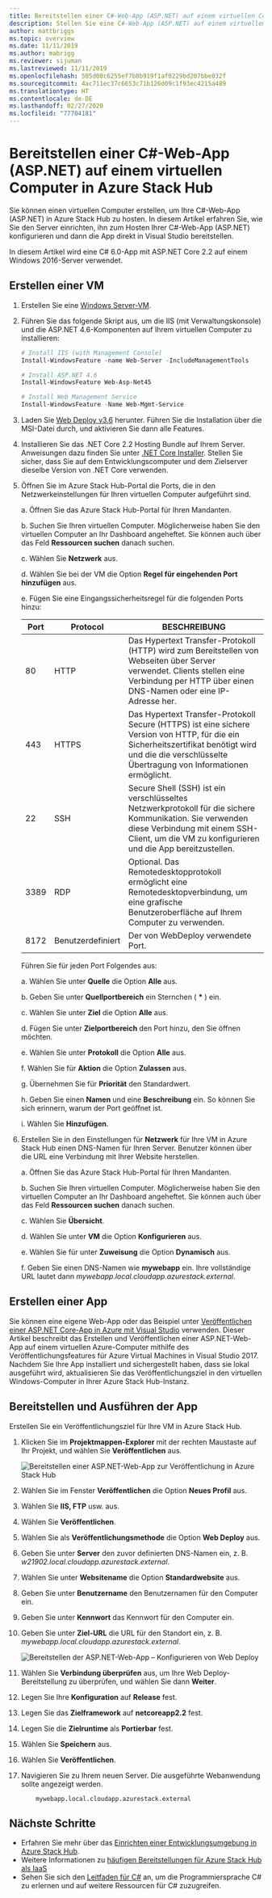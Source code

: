 ```yaml
---
title: Bereitstellen einer C#-Web-App (ASP.NET) auf einem virtuellen Computer in Azure Stack Hub
description: Stellen Sie eine C#-Web-App (ASP.NET) auf einem virtuellen Computer in Azure Stack Hub bereit.
author: mattbriggs
ms.topic: overview
ms.date: 11/11/2019
ms.author: mabrigg
ms.reviewer: sijuman
ms.lastreviewed: 11/11/2019
ms.openlocfilehash: 505d00c6255ef7b8b919f1af0229bd207bbe032f
ms.sourcegitcommit: 4ac711ec37c6653c71b126d09c1f93ec4215a489
ms.translationtype: HT
ms.contentlocale: de-DE
ms.lasthandoff: 02/27/2020
ms.locfileid: "77704181"
---
```

# <a name="deploy-a-c-aspnet-web-app-to-a-vm-in-azure-stack-hub"></a>Bereitstellen einer C#-Web-App (ASP.NET) auf einem virtuellen Computer in Azure Stack Hub

Sie können einen virtuellen Computer erstellen, um Ihre C#-Web-App (ASP.NET) in Azure Stack Hub zu hosten. In diesem Artikel erfahren Sie, wie Sie den Server einrichten, ihn zum Hosten Ihrer C#-Web-App (ASP.NET) konfigurieren und dann die App direkt in Visual Studio bereitstellen.

In diesem Artikel wird eine C# 6.0-App mit ASP.NET Core 2.2 auf einem Windows 2016-Server verwendet.

## <a name="create-a-vm"></a>Erstellen einer VM

1. Erstellen Sie eine [Windows Server-VM](azure-stack-quick-windows-portal.md).

1. Führen Sie das folgende Skript aus, um die IIS (mit Verwaltungskonsole) und die ASP.NET 4.6-Komponenten auf Ihrem virtuellen Computer zu installieren:

    ```PowerShell  
    # Install IIS (with Management Console)
    Install-WindowsFeature -name Web-Server -IncludeManagementTools
    
    # Install ASP.NET 4.6
    Install-WindowsFeature Web-Asp-Net45
    
    # Install Web Management Service
    Install-WindowsFeature -Name Web-Mgmt-Service
    ```

1. Laden Sie [Web Deploy v3.6](https://www.microsoft.com/download/details.aspx?id=43717) herunter. Führen Sie die Installation über die MSI-Datei durch, und aktivieren Sie dann alle Features.

1. Installieren Sie das .NET Core 2.2 Hosting Bundle auf Ihrem Server. Anweisungen dazu finden Sie unter [.NET Core Installer](https://dotnet.microsoft.com/download/dotnet-core/2.2). Stellen Sie sicher, dass Sie auf dem Entwicklungscomputer und dem Zielserver dieselbe Version von .NET Core verwenden.

1. Öffnen Sie im Azure Stack Hub-Portal die Ports, die in den Netzwerkeinstellungen für Ihren virtuellen Computer aufgeführt sind.

    a. Öffnen Sie das Azure Stack Hub-Portal für Ihren Mandanten.

    b. Suchen Sie Ihren virtuellen Computer. Möglicherweise haben Sie den virtuellen Computer an Ihr Dashboard angeheftet. Sie können auch über das Feld **Ressourcen suchen** danach suchen.

    c. Wählen Sie **Netzwerk** aus.

    d. Wählen Sie bei der VM die Option **Regel für eingehenden Port hinzufügen** aus.

    e. Fügen Sie eine Eingangssicherheitsregel für die folgenden Ports hinzu:

    | Port | Protocol | BESCHREIBUNG |
    | --- | --- | --- |
    | 80 | HTTP | Das Hypertext Transfer-Protokoll (HTTP) wird zum Bereitstellen von Webseiten über Server verwendet. Clients stellen eine Verbindung per HTTP über einen DNS-Namen oder eine IP-Adresse her. |
    | 443 | HTTPS | Das Hypertext Transfer-Protokoll Secure (HTTPS) ist eine sichere Version von HTTP, für die ein Sicherheitszertifikat benötigt wird und die die verschlüsselte Übertragung von Informationen ermöglicht.  |
    | 22 | SSH | Secure Shell (SSH) ist ein verschlüsseltes Netzwerkprotokoll für die sichere Kommunikation. Sie verwenden diese Verbindung mit einem SSH-Client, um die VM zu konfigurieren und die App bereitzustellen. |
    | 3389 | RDP | Optional. Das Remotedesktopprotokoll ermöglicht eine Remotedesktopverbindung, um eine grafische Benutzeroberfläche auf Ihrem Computer zu verwenden.   |
    | 8172 | Benutzerdefiniert | Der von WebDeploy verwendete Port. |

    Führen Sie für jeden Port Folgendes aus:

    a. Wählen Sie unter **Quelle** die Option **Alle** aus.

    b. Geben Sie unter **Quellportbereich** ein Sternchen ( **\*** ) ein.

    c. Wählen Sie unter **Ziel** die Option **Alle** aus.

    d. Fügen Sie unter **Zielportbereich** den Port hinzu, den Sie öffnen möchten.

    e. Wählen Sie unter **Protokoll** die Option **Alle** aus.

    f. Wählen Sie für **Aktion** die Option **Zulassen** aus.

    g. Übernehmen Sie für **Priorität** den Standardwert.

    h. Geben Sie einen **Namen** und eine **Beschreibung** ein. So können Sie sich erinnern, warum der Port geöffnet ist.

    i. Wählen Sie **Hinzufügen**.

1.  Erstellen Sie in den Einstellungen für **Netzwerk** für Ihre VM in Azure Stack Hub einen DNS-Namen für Ihren Server. Benutzer können über die URL eine Verbindung mit Ihrer Website herstellen.

    a. Öffnen Sie das Azure Stack Hub-Portal für Ihren Mandanten.

    b. Suchen Sie Ihren virtuellen Computer. Möglicherweise haben Sie den virtuellen Computer an Ihr Dashboard angeheftet. Sie können auch über das Feld **Ressourcen suchen** danach suchen.

    c. Wählen Sie **Übersicht**.

    d. Wählen Sie unter **VM** die Option **Konfigurieren** aus.

    e. Wählen Sie für unter **Zuweisung** die Option **Dynamisch** aus.

    f. Geben Sie einen DNS-Namen wie **mywebapp** ein. Ihre vollständige URL lautet dann *mywebapp.local.cloudapp.azurestack.external*.

## <a name="create-an-app"></a>Erstellen einer App 

Sie können eine eigene Web-App oder das Beispiel unter [Veröffentlichen einer ASP.NET Core-App in Azure mit Visual Studio](https://docs.microsoft.com/aspnet/core/tutorials/razor-pages/razor-pages-start?view=aspnetcore-2.2&tabs=visual-studio
) verwenden. Dieser Artikel beschreibt das Erstellen und Veröffentlichen einer ASP.NET-Web-App auf einem virtuellen Azure-Computer mithilfe des Veröffentlichungsfeatures für Azure Virtual Machines in Visual Studio 2017. Nachdem Sie Ihre App installiert und sichergestellt haben, dass sie lokal ausgeführt wird, aktualisieren Sie das Veröffentlichungsziel in den virtuellen Windows-Computer in Ihrer Azure Stack Hub-Instanz.

## <a name="deploy-and-run-the-app"></a>Bereitstellen und Ausführen der App

Erstellen Sie ein Veröffentlichungsziel für Ihre VM in Azure Stack Hub.

1. Klicken Sie im **Projektmappen-Explorer** mit der rechten Maustaste auf Ihr Projekt, und wählen Sie **Veröffentlichen** aus.

    ![Bereitstellen einer ASP.NET-Web-App zur Veröffentlichung in Azure Stack Hub](media/azure-stack-dev-start-howto-vm-dotnet/deploy-app-to-azure-stack.png)

1. Wählen Sie im Fenster **Veröffentlichen** die Option **Neues Profil** aus.
1. Wählen Sie **IIS, FTP** usw. aus.
1. Wählen Sie **Veröffentlichen**.
1. Wählen Sie als **Veröffentlichungsmethode** die Option **Web Deploy** aus.
1. Geben Sie unter **Server** den zuvor definierten DNS-Namen ein, z. B. *w21902.local.cloudapp.azurestack.external*.
1. Wählen Sie unter **Websitename** die Option **Standardwebsite** aus.
1. Geben Sie unter **Benutzername** den Benutzernamen für den Computer ein.
1. Geben Sie unter **Kennwort** das Kennwort für den Computer ein.
1. Geben Sie unter **Ziel-URL** die URL für den Standort ein, z. B. *mywebapp.local.cloudapp.azurestack.external*.

    ![Bereitstellen der ASP.NET-Web-App – Konfigurieren von Web Deploy](media/azure-stack-dev-start-howto-vm-dotnet/configure-web-deploy.png)

1. Wählen Sie **Verbindung überprüfen** aus, um Ihre Web Deploy-Bereitstellung zu überprüfen, und wählen Sie dann **Weiter**.
1. Legen Sie Ihre **Konfiguration** auf **Release** fest.
1. Legen Sie das **Zielframework** auf  **netcoreapp2.2** fest.
1. Legen Sie die **Zielruntime** als **Portierbar** fest.
1. Wählen Sie **Speichern** aus.
1. Wählen Sie **Veröffentlichen**.
1. Navigieren Sie zu Ihrem neuen Server. Die ausgeführte Webanwendung sollte angezeigt werden.

    ```http  
        mywebapp.local.cloudapp.azurestack.external
    ```

## <a name="next-steps"></a>Nächste Schritte

- Erfahren Sie mehr über das [Einrichten einer Entwicklungsumgebung in Azure Stack Hub](azure-stack-dev-start.md).
- Weitere Informationen zu [häufigen Bereitstellungen für Azure Stack Hub als IaaS](azure-stack-dev-start-deploy-app.md)
- Sehen Sie sich den [Leitfaden für C#](https://docs.microsoft.com/dotnet/csharp/) an, um die Programmiersprache C# zu erlernen und auf weitere Ressourcen für C# zuzugreifen.
